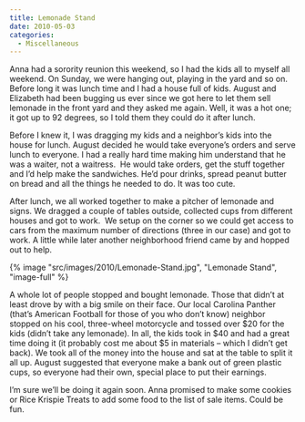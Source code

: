 ```yaml
---
title: Lemonade Stand
date: 2010-05-03
categories: 
  - Miscellaneous
---
```


Anna had a sorority reunion this weekend, so I had the kids all to myself all weekend. On Sunday, we were hanging out, playing in the yard and so on. Before long it was lunch time and I had a house full of kids. August and Elizabeth had been bugging us ever since we got here to let them sell lemonade in the front yard and they asked me again. Well, it was a hot one; it got up to 92 degrees, so I told them they could do it after lunch.

Before I knew it, I was dragging my kids and a neighbor’s kids into the house for lunch. August decided he would take everyone’s orders and serve lunch to everyone. I had a really hard time making him understand that he was a waiter, not a waitress.  He would take orders, get the stuff together and I’d help make the sandwiches. He’d pour drinks, spread peanut butter on bread and all the things he needed to do. It was too cute.

After lunch, we all worked together to make a pitcher of lemonade and signs. We dragged a couple of tables outside, collected cups from different houses and got to work.  We setup on the corner so we could get access to cars from the maximum number of directions (three in our case) and got to work. A little while later another neighborhood friend came by and hopped out to help.

{% image "src/images/2010/Lemonade-Stand.jpg", "Lemonade Stand", "image-full" %}

A whole lot of people stopped and bought lemonade. Those that didn’t at least drove by with a big smile on their face. Our local Carolina Panther (that’s American Football for those of you who don’t know) neighbor stopped on his cool, three-wheel motorcycle and tossed over $20 for the kids (didn’t take any lemonade). In all, the kids took in $40 and had a great time doing it (it probably cost me about $5 in materials – which I didn’t get back). We took all of the money into the house and sat at the table to split it all up. August suggested that everyone make a bank out of green plastic cups, so everyone had their own, special place to put their earnings.

I’m sure we’ll be doing it again soon. Anna promised to make some cookies or Rice Krispie Treats to add some food to the list of sale items. Could be fun.
